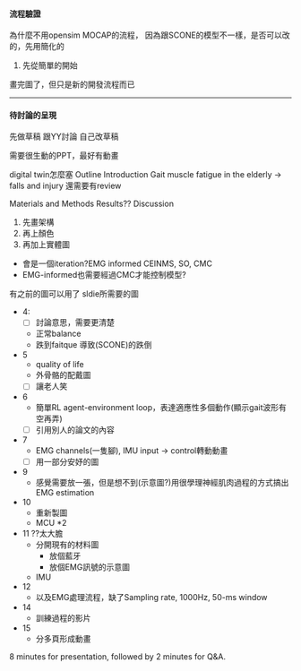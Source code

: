 #### 流程驗證
為什麼不用opensim MOCAP的流程，
因為跟SCONE的模型不一樣，是否可以改的，先用簡化的
1. 先從簡單的開始

畫完圖了，但只是新的開發流程而已

---
#### 待討論的呈現
先做草稿
跟YY討論
自己改草稿

需要很生動的PPT，最好有動畫

digital twin怎麼塞
Outline
Introduction
Gait
muscle fatigue in the elderly -> falls and injury
還需要有review

Materials and Methods
Results??
Discussion

1. 先畫架構
2. 再上顏色
3. 再加上實體圖

- 會是一個iteration?EMG informed CEINMS, SO, CMC
- EMG-informed也需要經過CMC才能控制模型?

有之前的圖可以用了
sldie所需要的圖
- 4:
	- [ ] 討論意思，需要更清楚
	- 正常balance
	- 跌到faitque 導致(SCONE)的跌倒
- 5
	- quality of life
	- 外骨骼的配戴圖
	- [ ] 讓老人笑
- 6
	- 簡單RL agent-environment loop，表達適應性多個動作(顯示gait波形有空再弄)
	- [ ] 引用別人的論文的內容
- 7
	- EMG channels(一隻腳), IMU input -> control轉動動畫
	- [ ] 用一部分安妤的圖
- 9
	- 感覺需要放一張，但是想不到(示意圖?)用很學理神經肌肉過程的方式搞出EMG estimation
- 10
	- 重新製圖
	- MCU \*2
- 11 ??太大膽
	- 分開現有的材料圖
		- 放個藍牙
		- 放個EMG訊號的示意圖
	- IMU
- 12
	- 以及EMG處理流程，缺了Sampling rate, 1000Hz, 50-ms window
- 14
	- 訓練過程的影片
- 15
	- 分多頁形成動畫


8 minutes for presentation, followed by 2 minutes for Q&A.